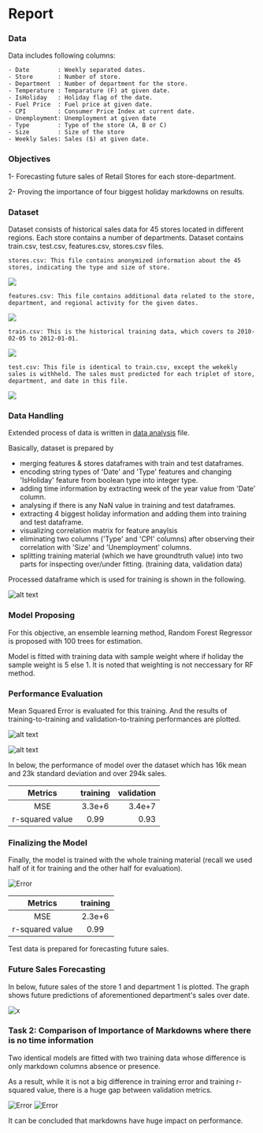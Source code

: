 # Report

### Data
Data includes following columns:

    - Date        : Weekly separated dates.
    - Store       : Number of store.
    - Department  : Number of department for the store.
    - Temperature : Temparature (F) at given date.
    - IsHoliday   : Holiday flag of the date.
    - Fuel Price  : Fuel price at given date.
    - CPI         : Consumer Price Index at current date.
    - Unemployment: Unemployment at given date
    - Type        : Type of the store (A, B or C)
    - Size        : Size of the store
    - Weekly Sales: Sales ($) at given date.

### Objectives
1- Forecasting future sales of Retail Stores for each store-department.

2- Proving the importance of four biggest holiday markdowns on results.

### Dataset
Dataset consists of historical sales data for 45 stores located in different regions. Each store contains a number of departments. Dataset contains train.csv, test.csv, features.csv, stores.csv files. 

    stores.csv: This file contains anonymized information about the 45 stores, indicating the type and size of store.
![](imgs/stores_csv.png)

    features.csv: This file contains additional data related to the store, department, and regional activity for the given dates. 
![](imgs/features_csv.png)

    train.csv: This is the historical training data, which covers to 2010-02-05 to 2012-01-01.
![](imgs/train_csv.png)

    test.csv: This file is identical to train.csv, except the wekekly sales is withheld. The sales must predicted for each triplet of store, department, and date in this file.
![](imgs/test_csv.png)

### Data Handling
Extended process of data is written in [data analysis](Data%20Analysis.md) file. 

Basically, dataset is prepared by
- merging features & stores dataframes with train and test dataframes. 
- encoding string types of 'Date' and 'Type' features and changing 'IsHoliday' feature from boolean type into integer type.
- adding time information by extracting week of the year value from 'Date' column.
- analysing if there is any NaN value in training and test dataframes.
- extracting 4 biggest holiday information and adding them into training and test dataframe.
- visualizing correlation matrix for feature anaylsis
- eliminating two columns ('Type' and 'CPI' columns) after observing their correlation with 'Size' and 'Unemployment' columns.
- splitting training material (which we have groundtruth value) into two parts for inspecting over/under fitting. (training data, validation data)

Processed dataframe which is used for training is shown in the following.

![alt text](https://github.com/cakirogluozan/salesforecasting/blob/master/imgs/data_df.png?raw=true)


### Model Proposing
For this objective, an ensemble learning method, Random Forest Regressor is proposed with 100 trees for estimation.

Model is fitted with training data with sample weight where if holiday the sample weight is 5 else 1. It is noted that weighting is not neccessary for RF method.

### Performance Evaluation
Mean Squared Error is evaluated for this training. And the results of training-to-training and validation-to-training performances are plotted.

![alt text](imgs/training.png)

![alt text](imgs/validation.png)

In below, the performance of model over the dataset which has 16k mean and 23k standard deviation and over 294k sales.

Metrics | training  | validation   | 
|:---:|:-------------:| -----:|
|MSE| 3.3e+6 | 3.4e+7| 
| r-squared value| 0.99 | 0.93 |


### Finalizing the Model
Finally, the model is trained with the whole training material (recall we used half of it for training and the other half for evaluation).

![Error](https://github.com/cakirogluozan/salesforecasting/blob/master/imgs/final.png?raw=true)

Metrics | training  |  
|:---:|:-------------:| 
|MSE| 2.3e+6 |
| r-squared value| 0.99 | 

Test data is prepared for forecasting future sales.

### Future Sales Forecasting
In below, future sales of the store 1 and department 1 is plotted. The graph shows future predictions of aforementioned department's sales over date.

![x](https://github.com/cakirogluozan/salesforecasting/blob/master/imgs/in_future.png?raw=true)

### Task 2: Comparison of Importance of Markdowns where there is no time information
Two identical models are fitted with two training data whose difference is only markdown columns absence or presence.

As a result, while it is not a big difference in training error and training r-squared value, there is a huge gap between validation metrics.
 
![Error](imgs/error_matrix.png)
![Error](imgs/r_matrix.png)

It can be concluded that markdowns have huge impact on performance.
